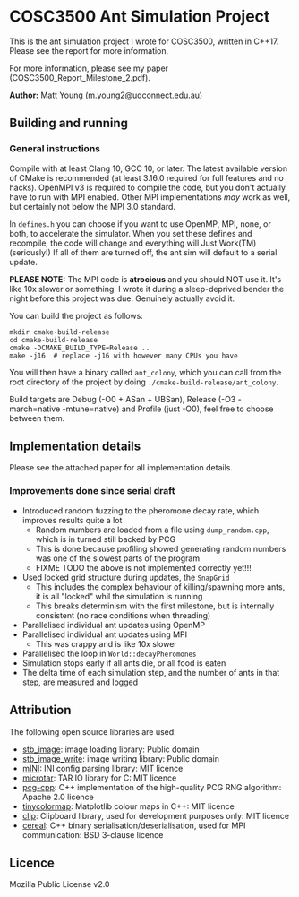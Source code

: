 # COSC3500 Ant Simulation Project
This is the ant simulation project I wrote for COSC3500, written in C++17. Please see the report
for more information.

For more information, please see my paper (COSC3500_Report_Milestone_2.pdf).

**Author:** Matt Young (m.young2@uqconnect.edu.au)

## Building and running
### General instructions
Compile with at least Clang 10, GCC 10, or later. The latest available version of CMake
is recommended (at least 3.16.0 required for full features and no hacks). OpenMPI v3 is required to
compile the code, but you don't actually have to run with MPI enabled. Other MPI implementations _may_
work as well, but certainly not below the MPI 3.0 standard.

In `defines.h` you can choose if you want to use OpenMP, MPI, none, or both, to accelerate the simulator.
When you set these defines and recompile, the code will change and everything will Just Work(TM) (seriously!)
If all of them are turned off, the ant sim will default to a serial update. 

**PLEASE NOTE:** The MPI code is **atrocious** and you should NOT use it. It's like 10x slower or something. 
I wrote it during a sleep-deprived bender the night before this project was due. Genuinely actually avoid it.

You can build the project as follows:

```
mkdir cmake-build-release
cd cmake-build-release
cmake -DCMAKE_BUILD_TYPE=Release ..
make -j16  # replace -j16 with however many CPUs you have
```

You will then have a binary called `ant_colony`,
which you can call from the root directory of the project by doing `./cmake-build-release/ant_colony`.

Build targets are Debug (-O0 + ASan + UBSan), Release (-O3 -march=native -mtune=native) and Profile (just -O0),
feel free to choose between them.

## Implementation details
Please see the attached paper for all implementation details. 

### Improvements done since serial draft
- Introduced random fuzzing to the pheromone decay rate, which improves results quite a lot
  - Random numbers are loaded from a file using `dump_random.cpp`, which is in turned still backed by PCG
  - This is done because profiling showed generating random numbers was one of the slowest parts of the program
  - FIXME TODO the above is not implemented correctly yet!!!
- Used locked grid structure during updates, the `SnapGrid`
  - This includes the complex behaviour of killing/spawning more ants, it is all "locked" whil the simulation is running
  - This breaks determinism with the first milestone, but is internally consistent (no race conditions when threading)
- Parallelised individual ant updates using OpenMP
- Parallelised individual ant updates using MPI
  - This was crappy and is like 10x slower
- Parallelised the loop in `World::decayPheromones`
- Simulation stops early if all ants die, or all food is eaten
- The delta time of each simulation step, and the number of ants in that step, are measured and logged

## Attribution
The following open source libraries are used:

- [stb_image](https://github.com/nothings/stb/blob/master/stb_image.h): image loading library: Public domain
- [stb_image_write](https://github.com/nothings/stb/blob/master/stb_image_write.h): image writing library: Public domain
- [mINI](https://github.com/pulzed/mINI): INI config parsing library: MIT licence
- [microtar](https://github.com/rxi/microtar): TAR IO library for C: MIT licence
- [pcg-cpp](https://github.com/imneme/pcg-cpp): C++ implementation of the high-quality PCG RNG algorithm: Apache 2.0 licence
- [tinycolormap](https://github.com/yuki-koyama/tinycolormap): Matplotlib colour maps in C++: MIT licence
- [clip](https://github.com/dacap/clip): Clipboard library, used for development purposes only: MIT licence
- [cereal](https://github.com/USCiLab/cereal): C++ binary serialisation/deserialisation, used for MPI communication: BSD 3-clause licence

## Licence
Mozilla Public License v2.0